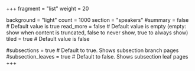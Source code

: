 +++
fragment = "list"
weight = 20

background = "light"
count = 1000
section = "speakers"
#summary = false # Default value is true
read_more = false # Default value is empty (empty: show when content is truncated, false to never show, true to always show)
tiled = true # Default value is false

#subsections = true # Default to true. Shows subsection branch pages
#subsection_leaves = true # Default to false. Shows subsection leaf pages
+++
